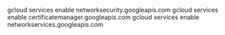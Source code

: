 gcloud services enable networksecurity.googleapis.com
gcloud services enable certificatemanager.googleapis.com
gcloud services enable networkservices.googleapis.com
